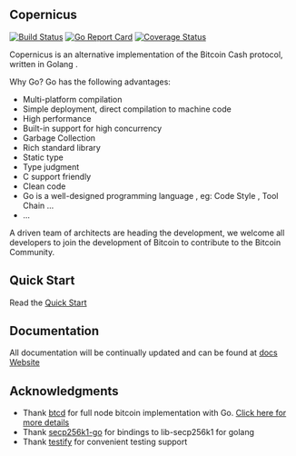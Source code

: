 ## Copernicus  

[![Build Status](https://travis-ci.org/copernet/copernicus.svg?branch=master)](https://travis-ci.org/copernet/copernicus) [![Go Report Card](https://goreportcard.com/badge/github.com/copernet/copernicus)](https://goreportcard.com/report/github.com/copernet/copernicus) [![Coverage Status](https://coveralls.io/repos/github/copernet/copernicus/badge.svg)](https://coveralls.io/github/copernet/copernicus)

Copernicus is an alternative implementation of the Bitcoin Cash protocol, written in Golang .

Why Go? Go has the following advantages:

* Multi-platform compilation
* Simple deployment, direct compilation to machine code
* High performance
* Built-in support for high concurrency
* Garbage Collection
* Rich standard library
* Static type
* Type judgment
* C support friendly
* Clean code 
* Go is a well-designed programming language , eg: Code Style , Tool Chain ...
* ...

A driven team of architects are heading the development, we welcome all developers to join the development of Bitcoin to contribute to the Bitcoin Community.

## Quick Start
  Read the [Quick Start](/docs/QUICKSTART.md) 

## Documentation
All documentation will be continually updated and can be found at [docs](https://www.copernicuscore.org)
[Website](https://copernet.io/)

## Acknowledgments
* Thank [btcd](https://github.com/btcsuite/btcd) for full node bitcoin implementation with Go. [Click here for more details](https://www.copernicuscore.org/btcd.html)
* Thank [secp256k1-go](https://github.com/btccom/secp256k1-go) for bindings to lib-secp256k1 for golang
* Thank [testify](https://github.com/stretchr/testify) for convenient testing support 
